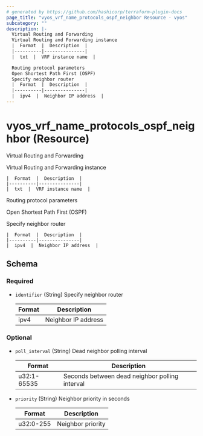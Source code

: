 ```yaml
---
# generated by https://github.com/hashicorp/terraform-plugin-docs
page_title: "vyos_vrf_name_protocols_ospf_neighbor Resource - vyos"
subcategory: ""
description: |-
  Virtual Routing and Forwarding
  Virtual Routing and Forwarding instance
  |  Format  |  Description  |
  |----------|---------------|
  |  txt  |  VRF instance name  |

  Routing protocol parameters
  Open Shortest Path First (OSPF)
  Specify neighbor router
  |  Format  |  Description  |
  |----------|---------------|
  |  ipv4  |  Neighbor IP address  |
---
```


# vyos_vrf_name_protocols_ospf_neighbor (Resource)

Virtual Routing and Forwarding

Virtual Routing and Forwarding instance

    |  Format  |  Description  |
    |----------|---------------|
    |  txt  |  VRF instance name  |

Routing protocol parameters

Open Shortest Path First (OSPF)

Specify neighbor router

    |  Format  |  Description  |
    |----------|---------------|
    |  ipv4  |  Neighbor IP address  |



<!-- schema generated by tfplugindocs -->
## Schema

### Required

- `identifier` (String) Specify neighbor router

    |  Format  |  Description  |
    |----------|---------------|
    |  ipv4  |  Neighbor IP address  |

### Optional

- `poll_interval` (String) Dead neighbor polling interval

    |  Format  |  Description  |
    |----------|---------------|
    |  u32:1-65535  |  Seconds between dead neighbor polling interval  |
- `priority` (String) Neighbor priority in seconds

    |  Format  |  Description  |
    |----------|---------------|
    |  u32:0-255  |  Neighbor priority  |
